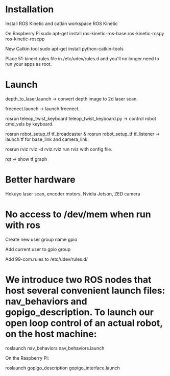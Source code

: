 # Installation

Install ROS Kinetic and catkin workspace
ROS Kinetic

On Raspberry Pi
sudo apt-get install ros-kinetic-ros-base ros-kinetic-rospy ros-kinetic-roscpp

New Catkin tool
sudo apt-get install python-catkin-tools

Place 51-kinect.rules file in /etc/udev/rules.d and you'll no longer need to run your apps as root.

# Launch

depth_to_laser.launch -> convert depth image to 2d laser scan.

freenect.launch -> launch freenect.

rosrun teleop_twist_keyboard teleop_twist_keyboard.py -> control robot cmd_vels by keyboard.

rosrun robot_setup_tf tf_broadcaster & rosrun robot_setup_tf tf_listener -> launch tf for base_link and camera_link.

rosrun rviz rviz -d rviz.rviz run rviz with config file.

rqt -> show tf graph

# Better hardware

Hokuyo laser scan, encoder motors, Nvidia Jetson, ZED camera

# No access to /dev/mem when run with ros

Create new user group name gpio

Add current user to gpio group

Add 99-com.rules to /etc/udev/rules.d/

# We introduce two ROS nodes that host several convenient launch files: nav_behaviors and gopigo_description. To launch our open loop control of an actual robot, on the host machine:

roslaunch nav_behaviors nav_behaviors.launch

On the Raspberry Pi:

roslaunch gopigo_description gopigo_interface.launch